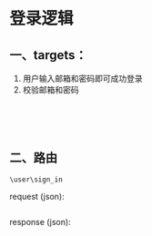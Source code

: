 # 登录逻辑

## 一、targets：
1. 用户输入邮箱和密码即可成功登录
2. 校验邮箱和密码

<br><br><br>

## 二、路由
```
\user\sign_in
```
request (json):
```json

```
response (json):
```json

```